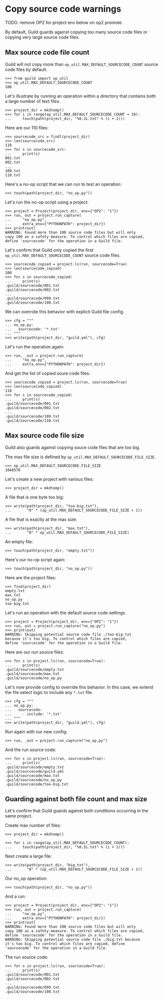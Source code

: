 # Copy source code warnings

TODO: remove OP2 for project env below on op2 promote.

By default, Guild guards against copying too many source code files or
copying very large source code files.

## Max source code file count

Guild will not copy more than `op_util.MAX_DEFAULT_SOURCECODE_COUNT`
source code files by default.

    >>> from guild import op_util
    >>> op_util.MAX_DEFAULT_SOURCECODE_COUNT
    100

Let's illustrate by running an operation within a directory that
contains both a large number of text files.

    >>> project_dir = mkdtemp()
    >>> for i in range(op_util.MAX_DEFAULT_SOURCECODE_COUNT + 10):
    ...     touch(path(project_dir, "%0.3i.txt" % (i + 1)))

Here are our 110 files:

    >>> sourcecode_src = findl(project_dir)
    >>> len(sourcecode_src)
    110
    >>> for s in sourcecode_src:
    ...     print(s)
    001.txt
    002.txt
    ...
    109.txt
    110.txt

Here's a no-op script that we can run to test an operation:

    >>> touch(path(project_dir, "no_op.py"))

Let's run the no-op script using a project:

    >>> project = Project(project_dir, env={"OP2": "1"})
    >>> run, out = project.run_capture(
    ...     "no_op.py",
    ...     extra_env={"PYTHONPATH": project_dir})
    >>> print(out)
    WARNING: Found more than 100 source code files but will only
    copy 100 as a safety measure. To control which files are copied,
    define 'sourcecode' for the operation in a Guild file.

Let's confirm that Guild only copied the first
`op_util.MAX_DEFAULT_SOURCECODE_COUNT` source code files.

    >>> sourcecode_copied = project.ls(run, sourcecode=True)
    >>> len(sourcecode_copied)
    100
    >>> for s in sourcecode_copied:
    ...     print(s)
    .guild/sourcecode/001.txt
    .guild/sourcecode/002.txt
    ...
    .guild/sourcecode/099.txt
    .guild/sourcecode/100.txt

We can override this behavior with explicit Guild file config.

    >>> cfg = """
    ... no_op.py:
    ...   sourcecode: '*.txt'
    ... """
    >>> write(path(project_dir, "guild.yml"), cfg)

Let's run the operation again:

    >>> run, _out = project.run_capture(
    ...     "no_op.py",
    ...     extra_env={"PYTHONPATH": project_dir})

And get the list of copied soure code files:

    >>> sourcecode_copied = project.ls(run, sourcecode=True)
    >>> len(sourcecode_copied)
    110
    >>> for s in sourcecode_copied:
    ...     print(s)
    .guild/sourcecode/001.txt
    .guild/sourcecode/002.txt
    ...
    .guild/sourcecode/109.txt
    .guild/sourcecode/110.txt

## Max source code file size

Guild also guards against copying souce code files that are too big.

The max file size is defined by
`op_util.MAX_DEFAULT_SOURCECODE_FILE_SIZE`.

    >>> op_util.MAX_DEFAULT_SOURCECODE_FILE_SIZE
    1048576

Let's create a new project with various files:

    >>> project_dir = mkdtemp()

A file that is one byte too big:

    >>> write(path(project_dir, "too-big.txt"),
    ...       "0" * (op_util.MAX_DEFAULT_SOURCECODE_FILE_SIZE + 1))

A file that is exactly at the max size:

    >>> write(path(project_dir, "max.txt"),
    ...       "0" * op_util.MAX_DEFAULT_SOURCECODE_FILE_SIZE)

An empty file:

    >>> touch(path(project_dir, "empty.txt"))

Here's our no-op script again:

    >>> touch(path(project_dir, "no_op.py"))

Here are the project files:

    >>> find(project_dir)
    empty.txt
    max.txt
    no_op.py
    too-big.txt

Let's run an operation with the default source code settings.

    >>> project = Project(project_dir, env={"OP2": "1"})
    >>> run, out = project.run_capture("no_op.py")
    >>> print(out)
    WARNING: Skipping potential source code file ./too-big.txt
    because it's too big. To control which files are copied,
    define 'sourcecode' for the operation in a Guild file.

Here are our run source files:

    >>> for s in project.ls(run, sourcecode=True):
    ...     print(s)
    .guild/sourcecode/empty.txt
    .guild/sourcecode/max.txt
    .guild/sourcecode/no_op.py

Let's now provide config to override this behavior. In this case, we
extend the file select logic to include any `*.txt` file.

    >>> cfg = """
    ... no_op.py:
    ...   sourcecode:
    ...     - include: '*.txt'
    ... """
    >>> write(path(project_dir, "guild.yml"), cfg)

Run again with our new config:

    >>> run, _out = project.run_capture("no_op.py")

And the run source code:

    >>> for s in project.ls(run, sourcecode=True):
    ...     print(s)
    .guild/sourcecode/empty.txt
    .guild/sourcecode/guild.yml
    .guild/sourcecode/max.txt
    .guild/sourcecode/no_op.py
    .guild/sourcecode/too-big.txt

## Guarding against both file count and max size

Let's confirm that Guild guards against both conditions occurring in
the same project.

Create max number of files:

    >>> project_dir = mkdtemp()

    >>> for i in range(op_util.MAX_DEFAULT_SOURCECODE_COUNT):
    ...     touch(path(project_dir, "%0.3i.txt" % (i + 1)))

Next create a large file:

    >>> write(path(project_dir, "big.txt"),
    ...       "0" * (op_util.MAX_DEFAULT_SOURCECODE_FILE_SIZE + 1))

Our no_op operation:

    >>> touch(path(project_dir, "no_op.py"))

And a run:

    >>> project = Project(project_dir, env={"OP2": "1"})
    >>> run, out = project.run_capture(
    ...     "no_op.py",
    ...     extra_env={"PYTHONPATH": project_dir})
    >>> print(out)
    WARNING: Found more than 100 source code files but will only
    copy 100 as a safety measure. To control which files are copied,
    define 'sourcecode' for the operation in a Guild file.
    WARNING: Skipping potential source code file ./big.txt because
    it's too big. To control which files are copied, define
    'sourcecode' for the operation in a Guild file.

The run source code:

    >>> for s in project.ls(run, sourcecode=True):
    ...     print(s)
    .guild/sourcecode/001.txt
    .guild/sourcecode/002.txt
    ...
    .guild/sourcecode/099.txt
    .guild/sourcecode/100.txt
